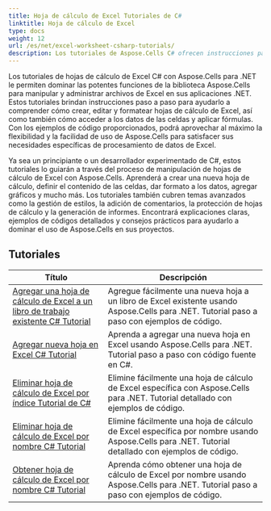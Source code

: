```yaml
---
title: Hoja de cálculo de Excel Tutoriales de C#
linktitle: Hoja de cálculo de Excel
type: docs
weight: 12
url: /es/net/excel-worksheet-csharp-tutorials/
description: Los tutoriales de Aspose.Cells C# ofrecen instrucciones paso a paso para manipular hojas de cálculo de Excel con facilidad y eficiencia.
---
```

Los tutoriales de hojas de cálculo de Excel C# con Aspose.Cells para .NET le permiten dominar las potentes funciones de la biblioteca Aspose.Cells para manipular y administrar archivos de Excel en sus aplicaciones .NET. Estos tutoriales brindan instrucciones paso a paso para ayudarlo a comprender cómo crear, editar y formatear hojas de cálculo de Excel, así como también cómo acceder a los datos de las celdas y aplicar fórmulas. Con los ejemplos de código proporcionados, podrá aprovechar al máximo la flexibilidad y la facilidad de uso de Aspose.Cells para satisfacer sus necesidades específicas de procesamiento de datos de Excel.

Ya sea un principiante o un desarrollador experimentado de C#, estos tutoriales lo guiarán a través del proceso de manipulación de hojas de cálculo de Excel con Aspose.Cells. Aprenderá a crear una nueva hoja de cálculo, definir el contenido de las celdas, dar formato a los datos, agregar gráficos y mucho más. Los tutoriales también cubren temas avanzados como la gestión de estilos, la adición de comentarios, la protección de hojas de cálculo y la generación de informes. Encontrará explicaciones claras, ejemplos de códigos detallados y consejos prácticos para ayudarlo a dominar el uso de Aspose.Cells en sus proyectos.

## Tutoriales
| Título | Descripción |
| --- | --- | 
| [Agregar una hoja de cálculo de Excel a un libro de trabajo existente C# Tutorial](./add-excel-worksheet-to-existing-workbook-csharp-tutorial/) | Agregue fácilmente una nueva hoja a un libro de Excel existente usando Aspose.Cells para .NET. Tutorial paso a paso con ejemplos de código. |  
| [Agregar nueva hoja en Excel C# Tutorial](./add-new-sheet-in-excel-csharp-tutorial/) | Aprenda a agregar una nueva hoja en Excel usando Aspose.Cells para .NET. Tutorial paso a paso con código fuente en C#. |  
| [Eliminar hoja de cálculo de Excel por índice Tutorial de C#](./delete-excel-worksheet-by-index-csharp-tutorial/) | Elimine fácilmente una hoja de cálculo de Excel específica con Aspose.Cells para .NET. Tutorial detallado con ejemplos de código. |  
| [Eliminar hoja de cálculo de Excel por nombre C# Tutorial](./delete-excel-worksheet-by-name-csharp-tutorial/) | Elimine fácilmente una hoja de cálculo de Excel específica por nombre usando Aspose.Cells para .NET. Tutorial detallado con ejemplos de código. |  
| [Obtener hoja de cálculo de Excel por nombre C# Tutorial](./get-excel-worksheet-by-name-csharp-tutorial/) | Aprenda cómo obtener una hoja de cálculo de Excel por nombre usando Aspose.Cells para .NET. Tutorial paso a paso con ejemplos de código. |  